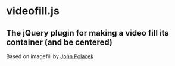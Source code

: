 # videofill.js
## The jQuery plugin for making a video fill its container (and be centered)
Based on imagefill by [John Polacek](http://johnpolacek.com)
